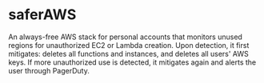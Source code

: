 # saferAWS

An always-free AWS stack for personal accounts that monitors unused regions for unauthorized EC2 or Lambda creation. Upon detection, 
it first mitigates: deletes all functions and instances, and deletes all users' AWS keys. If more unauthorized use is
detected, it mitigates again and alerts the user through PagerDuty.
